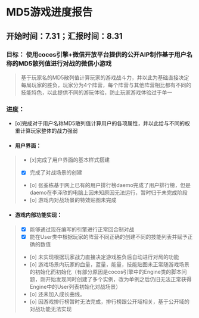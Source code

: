 # MD5游戏进度报告

## 开始时间：7.31；汇报时间：8.31
### **目标**： 使用cocos引擎+微信开放平台提供的公开AIP制作基于用户名称的MD5散列值进行对战的微信小游戏

> 基于玩家名的MD5散列值计算玩家的游戏战斗力，并以此为基础直接决定每局玩家的胜负，玩家分为4个阵营，每个阵营与其他阵营相比都有不同的技能特色，以此提供不同的游玩体验，防止玩家游戏体验过于单一

### **进度：**

- [o]完成对于用户名称MD5散列值计算用户的各项属性，并以此给与不同的权重计算玩家整体的战力强弱
- #### 用户界面：
> - [x]完成了用户界面的基本样式搭建
> - [x] 完成了对战场景的创建
> - [o] 张荃栋基于网上已有的用户排行榜daemo完成了用户排行榜，但是daemo在李泽欣的电脑上因未知原因无法运行，暂时归于未完成阶段
> - [o] 游戏内对战场景的特效贴图未完成

- #### 游戏内部功能实现：
> - [x] 能够通过现在编写的引擎进行正常回合制对战
> - [x] 能在User类中根据玩家的阵营不同正确的创建不同的技能列表并赋予正确的数值 
> - [o] 未实现根据玩家战力直接决定游戏胜负后自动进行对局的功能
> - [o] 游戏场景内玩家的血量，蓝量，能量，技能贴图未正常随游戏场景的初始化而初始化（有部分原因是cocos引擎中的Engine类的脚本问题，刚开始发现同时创建了多个实例，改为单例之后仍旧无法正常获得Engine中的User列表初始化对战场景）
> - [o] 还未加入成长曲线。
> - [o] 因游戏排行榜暂时无法完成，排行榜跟公开域相关，基于公开域的对战功能无法实现